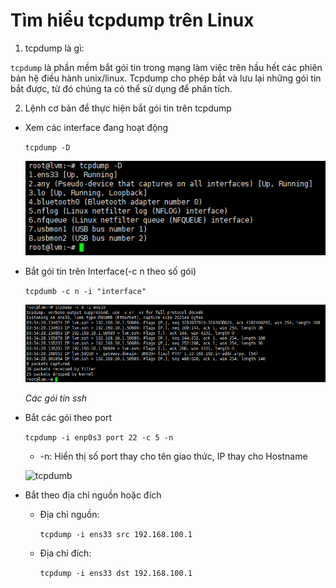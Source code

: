 # Tìm hiểu tcpdump trên Linux







1. tcpdump là gì:

 `tcpdump` là phần mềm bắt gói tin trong mạng làm việc trên hầu hết các phiên bản hệ điều hành unix/linux. Tcpdump cho phép bắt và lưu lại những gói tin bắt được, từ đó chúng ta có thể sử dụng để phân tích.


 2. Lệnh cơ bản để thực hiện bắt gói tin trên tcpdump

* Xem các interface đang hoạt động

    `tcpdump -D`

    ![tcpdump1](../../images/tcpdump1.png)

* Bắt gói tin trên Interface(-c n theo số gói)

    `tcpdumb -c n -i "interface"`

    ![images](../../images/tcpdump2.png)

    *Các gói tin ssh*


* Bắt các gói theo port

    `tcpdump -i enp0s3 port 22 -c 5 -n`

    - -n: Hiển thị số port thay cho tên giao thức, IP thay cho Hostname

    ![tcpdumb](../../images/tcpdump3)

*  Bắt theo địa chỉ nguồn hoặc đích

    - Địa chỉ nguồn:
       
        `tcpdump -i ens33 src 192.168.100.1`

    - Địa chỉ đích: 
        
        `tcpdump -i ens33 dst 192.168.100.1`
